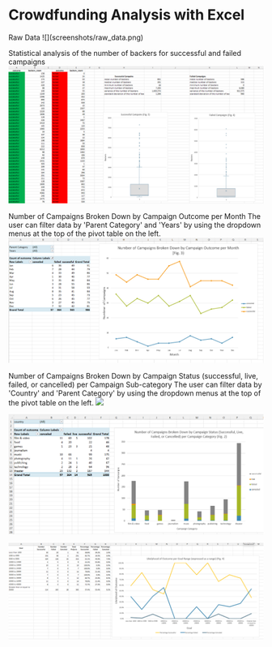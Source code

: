 <h1> Crowdfunding Analysis with Excel</h1>
Raw Data
![](screenshots/raw_data.png)

Statistical analysis of the number of backers for successful and failed campaigns
![](screenshots/backer_statistical_analysis.png)

Number of Campaigns Broken Down by Campaign Outcome per Month
The user can filter data by 'Parent Category' and 'Years' by using the dropdown menus at the top of the pivot table on the left.
![](screenshots/campaigns_by_month.png)

Number of Campaigns Broken Down by Campaign Status (successful, live, failed, or cancelled) per Campaign Sub-category
The user can filter data by 'Country' and 'Parent Category' by using the dropdown menus at the top of the pivot table on the left.
![](screenshots/campaigns_by_sub-category.png)


![](screenshots/campains_by_category.png)

![](screenshots/likelihood_of_outcome_by_goal_range.png)
